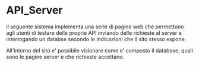 # API_Server
il seguente sistema implementa una serie di pagine web che permettono agli utenti di testare delle proprie API inviando delle richieste al server e interrogando un databse secondo le indicazioni che il sito stesso espone.

All'interno del sito e' possibile visionare come e' composto il database, quali sono le pagine server e che richieste accettano.
